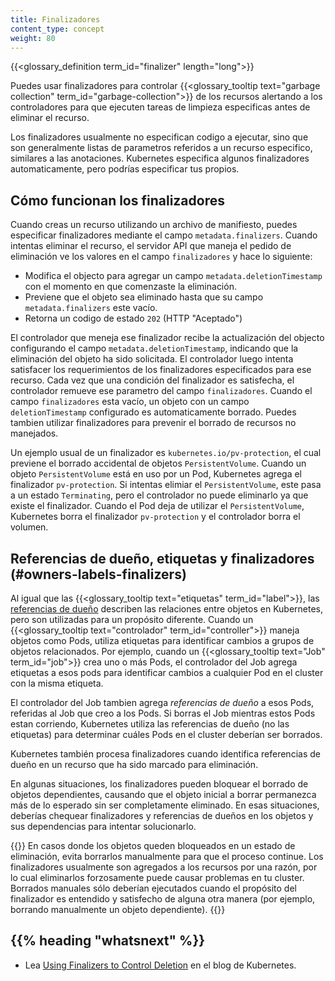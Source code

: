 ```yaml
---
title: Finalizadores
content_type: concept
weight: 80
---
```


<!-- overview -->

{{<glossary_definition term_id="finalizer" length="long">}}

Puedes usar finalizadores para controlar {{<glossary_tooltip text="garbage collection" term_id="garbage-collection">}}
de los recursos alertando a los controladores para que ejecuten tareas de limpieza especificas antes de eliminar el recurso.

Los finalizadores usualmente no especifican codigo a ejecutar, sino que son generalmente listas de parametros referidos a
un recurso especifico, similares a las anotaciones. Kubernetes especifica algunos finalizadores automaticamente,
pero podrías especificar tus propios.

## Cómo funcionan los finalizadores

Cuando creas un recurso utilizando un archivo de manifiesto, puedes especificar 
finalizadores mediante el campo `metadata.finalizers`. Cuando intentas eliminar el
recurso, el servidor API que maneja el pedido de eliminación ve los valores en el
campo `finalizadores` y hace lo siguiente:

  * Modifica el objecto para agregar un campo `metadata.deletionTimestamp` con
    el momento en que comenzaste la eliminación.
  * Previene que el objeto sea eliminado hasta que su campo `metadata.finalizers`
    este vacío.
  * Retorna un codigo de estado `202` (HTTP "Aceptado")

El controlador que meneja ese finalizador recibe la actualización del objecto
configurando el campo `metadata.deletionTimestamp`, indicando que la eliminación
del objeto ha sido solicitada.
El controlador luego intenta satisfacer los requerimientos de los finalizadores
especificados para ese recurso. Cada vez que una condición del finalizador es
satisfecha, el controlador remueve ese parametro del campo `finalizadores`. Cuando
el campo `finalizadores` esta vacío, un objeto con un campo `deletionTimestamp`
configurado es automaticamente borrado. Puedes tambien utilizar finalizadores para
prevenir el borrado de recursos no manejados.

Un ejemplo usual de un finalizador es `kubernetes.io/pv-protection`, el cual
previene el borrado accidental de objetos `PersistentVolume`. Cuando un objeto
`PersistentVolume` está en uso por un Pod, Kubernetes agrega el finalizador
`pv-protection`. Si intentas elimiar el `PersistentVolume`, este pasa a un estado
`Terminating`, pero el controlador no puede eliminarlo ya que existe el finalizador.
Cuando el Pod deja de utilizar el `PersistentVolume`, Kubernetes borra el finalizador
`pv-protection` y el controlador borra el volumen.

## Referencias de dueño, etiquetas y finalizadores (#owners-labels-finalizers)

Al igual que las {{<glossary_tooltip text="etiquetas" term_id="label">}}, las
[referencias de dueño](/docs/concepts/overview/working-with-objects/owners-dependents/)
describen las relaciones entre objetos en Kubernetes, pero son utilizadas para un
propósito diferente. Cuando un
{{<glossary_tooltip text="controlador" term_id="controller">}} maneja objetos como
Pods, utiliza etiquetas para identificar cambios a grupos de objetos relacionados.
Por ejemplo, cuando un {{<glossary_tooltip text="Job" term_id="job">}} crea uno
o más Pods, el controlador del Job agrega etiquetas a esos pods para identificar cambios
a cualquier Pod en el cluster con la misma etiqueta.

El controlador del Job tambien agrega *referencias de dueño* a esos Pods, referidas
al Job que creo a los Pods. Si borras el Job mientras estos Pods estan corriendo,
Kubernetes utiliza las referencias de dueño (no las etiquetas) para determinar
cuáles Pods en el cluster deberían ser borrados.

Kubernetes también procesa finalizadores cuando identifica referencias de dueño en
un recurso que ha sido marcado para eliminación.

En algunas situaciones, los finalizadores pueden bloquear el borrado de objetos
dependientes, causando que el objeto inicial a borrar permanezca más de lo
esperado sin ser completamente eliminado. En esas situaciones, deberías chequear
finalizadores y referencias de dueños en los objetos y sus dependencias para
intentar solucionarlo.

{{<note>}}
En casos donde los objetos queden bloqueados en un estado de eliminación, evita
borrarlos manualmente para que el proceso continue. Los finalizadores usualmente
son agregados a los recursos por una razón, por lo cual eliminarlos forzosamente
puede causar problemas en tu cluster. Borrados manuales sólo deberían ejecutados
cuando el propósito del finalizador es entendido y satisfecho de alguna otra manera (por
ejemplo, borrando manualmente un objeto dependiente).
{{</note>}}

## {{% heading "whatsnext" %}}

* Lea [Using Finalizers to Control Deletion](/blog/2021/05/14/using-finalizers-to-control-deletion/)
  en el blog de Kubernetes.